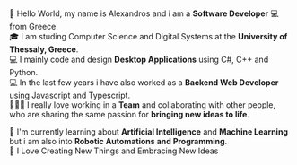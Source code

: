 👋 Hello World, my name is Alexandros and i am a <b>Software Developer</b> 💻 from Greece.<br>
🎓 I am studing Computer Science and Digital Systems at the <b>University of Thessaly, Greece</b>.<br>
💻 I mainly code and design <b>Desktop Applications</b> using C#, C++ and Python.<br>
💻 In the last few years i have also worked as a <b>Backend Web Developer</b> using Javascript and Typescript.<br>
🧑‍🤝‍🧑 I really love working in a <b>Team</b> and collaborating with other people, who are sharing the same passion for <b>bringing new ideas to life</b>.<br>

📖 I'm currently learning about <b>Artificial Intelligence</b> and <b>Machine Learning</b> but i am also into <b>Robotic Automations and Programming</b>.<br>
💭 I Love Creating New Things and Embracing New Ideas<br>

